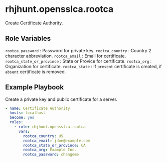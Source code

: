 # rhjhunt.opensslca.rootca

Create Certificate Authority.

## Role Variables

`rootca_password` : Password for private key.
`rootca_country` : Country 2 character abbreviation.
`rootca_email` : Email for certificate.
`rootca_state_or_province` : State or Provice for certificate.
`rootca_org` : Organization for certificate.
`rootca_state` : If `present` certificate is created, if `absent` certificate is removed.

## Example Playbook

Create a private key and public certificate for a server.

```yaml
- name: Certificate Authority
  hosts: localhost
  become: yes
  roles:
    - role: rhjhunt.opensslca.rootca
      vars:
        rootca_country: US
        rootca_email: jdoe@example.com
        rootca_state_or_province: CA
        rootca_org: Example Inc.
        rootca_password: changeme
```